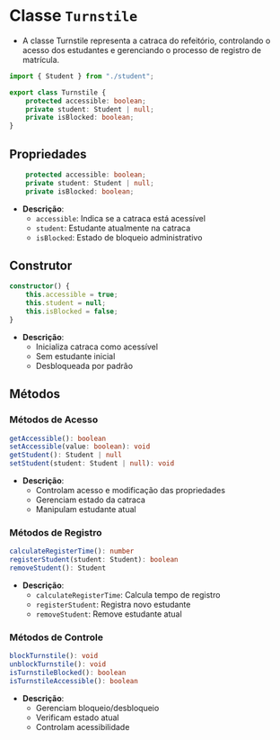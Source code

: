 # Classe `Turnstile`
- A classe Turnstile representa a catraca do refeitório, controlando o acesso dos estudantes e gerenciando o processo de registro de matrícula.

```typescript
import { Student } from "./student";

export class Turnstile {
    protected accessible: boolean;
    private student: Student | null;
    private isBlocked: boolean;
}
```

## Propriedades
```typescript
    protected accessible: boolean;
    private student: Student | null;
    private isBlocked: boolean;
```
- **Descrição**:
    - `accessible`: Indica se a catraca está acessível
    - `student`: Estudante atualmente na catraca
    - `isBlocked`: Estado de bloqueio administrativo

## Construtor
```typescript
constructor() {
    this.accessible = true;
    this.student = null;
    this.isBlocked = false;
}
```
- **Descrição**:
    - Inicializa catraca como acessível
    - Sem estudante inicial
    - Desbloqueada por padrão

## Métodos

### Métodos de Acesso
```typescript
getAccessible(): boolean
setAccessible(value: boolean): void
getStudent(): Student | null
setStudent(student: Student | null): void
```
- **Descrição**:
    - Controlam acesso e modificação das propriedades
    - Gerenciam estado da catraca
    - Manipulam estudante atual

### Métodos de Registro
```typescript
calculateRegisterTime(): number
registerStudent(student: Student): boolean
removeStudent(): Student
```
- **Descrição**:
    - `calculateRegisterTime`: Calcula tempo de registro
    - `registerStudent`: Registra novo estudante
    - `removeStudent`: Remove estudante atual

### Métodos de Controle
```typescript
blockTurnstile(): void
unblockTurnstile(): void
isTurnstileBlocked(): boolean
isTurnstileAccessible(): boolean
```
- **Descrição**:
    - Gerenciam bloqueio/desbloqueio
    - Verificam estado atual
    - Controlam acessibilidade
